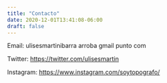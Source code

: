 ```yaml
---
title: "Contacto"
date: 2020-12-01T13:41:08-06:00
draft: false
---
```


Email: ulisesmartinibarra arroba gmail punto com

Twitter: https://twitter.com/ulisesmartin

Instagram: https://www.instagram.com/soytopografo/

